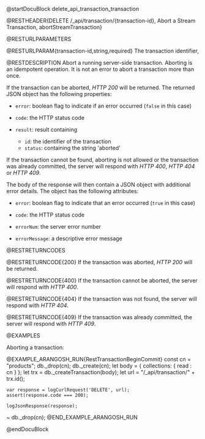 
@startDocuBlock delete_api_transaction_transaction

@RESTHEADER{DELETE /_api/transaction/{transaction-id}, Abort a Stream Transaction, abortStreamTransaction}

@RESTURLPARAMETERS

@RESTURLPARAM{transaction-id,string,required}
The transaction identifier,

@RESTDESCRIPTION
Abort a running server-side transaction. Aborting is an idempotent operation.
It is not an error to abort a transaction more than once.

If the transaction can be aborted, *HTTP 200* will be returned.
The returned JSON object has the following properties:

- `error`: boolean flag to indicate if an error occurred (`false`
  in this case)

- `code`: the HTTP status code

- `result`: result containing
    - `id`: the identifier of the transaction
    - `status`: containing the string 'aborted'

If the transaction cannot be found, aborting is not allowed or the
transaction was already committed, the server
will respond with *HTTP 400*, *HTTP 404* or *HTTP 409*.

The body of the response will then contain a JSON object with additional error
details. The object has the following attributes:

- `error`: boolean flag to indicate that an error occurred (`true` in this case)

- `code`: the HTTP status code

- `errorNum`: the server error number

- `errorMessage`: a descriptive error message

@RESTRETURNCODES

@RESTRETURNCODE{200}
If the transaction was aborted,
*HTTP 200* will be returned.

@RESTRETURNCODE{400}
If the transaction cannot be aborted, the server
will respond with *HTTP 400*.

@RESTRETURNCODE{404}
If the transaction was not found, the server
will respond with *HTTP 404*.

@RESTRETURNCODE{409}
If the transaction was already committed, the server
will respond with *HTTP 409*.

@EXAMPLES

Aborting a transaction:

@EXAMPLE_ARANGOSH_RUN{RestTransactionBeginCommit}
    const cn = "products";
    db._drop(cn);
    db._create(cn);
    let body = {
      collections: {
        read : cn
      }
    };
    let trx = db._createTransaction(body);
    let url = "/_api/transaction/" + trx.id();

    var response = logCurlRequest('DELETE', url);
    assert(response.code === 200);

    logJsonResponse(response);

  ~ db._drop(cn);
@END_EXAMPLE_ARANGOSH_RUN

@endDocuBlock
